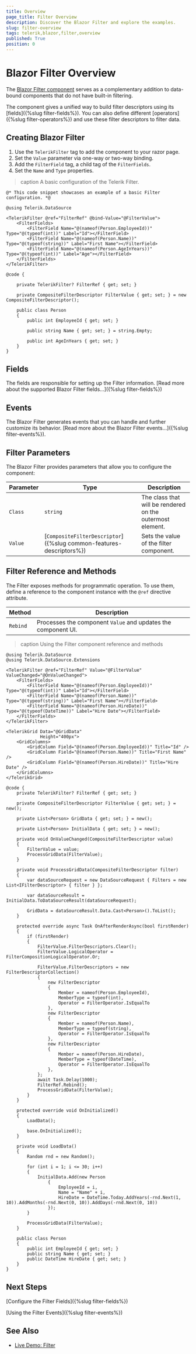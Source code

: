 ```yaml
---
title: Overview
page_title: Filter Overview
description: Discover the Blazor Filter and explore the examples.
slug: filter-overview
tags: telerik,blazor,filter,overview
published: True
position: 0
---
```


# Blazor Filter Overview
The <a href="https://www.telerik.com/blazor-ui/filter" target="_blank">Blazor Filter component</a> serves as a complementary addition to data-bound components that do not have built-in filtering.

The component gives a unified way to build filter descriptors using its [fields]({%slug filter-fields%}). You can also define different [operators]({%slug filter-operators%}) and use these filter descriptors to filter data.

## Creating Blazor Filter
1. Use the `TelerikFilter` tag to add the component to your razor page.
2. Set the `Value` parameter via one-way or two-way binding.
3. Add the `FilterField` tag, a child tag of the `FilterFields`.
4. Set the `Name` and `Type` properties.

>caption A basic configuration of the Telerik Filter.

````CSHTML
@* This code snippet showcases an example of a basic Filter configuration. *@

@using Telerik.DataSource

<TelerikFilter @ref="FilterRef" @bind-Value="@FilterValue">
    <FilterFields>
        <FilterField Name="@(nameof(Person.EmployeeId))" Type="@(typeof(int))" Label="Id"></FilterField>
        <FilterField Name="@(nameof(Person.Name))" Type="@(typeof(string))" Label="First Name"></FilterField>
        <FilterField Name="@(nameof(Person.AgeInYears))" Type="@(typeof(int))" Label="Age"></FilterField>
    </FilterFields>
</TelerikFilter>

@code {

    private TelerikFilter? FilterRef { get; set; }

    private CompositeFilterDescriptor FilterValue { get; set; } = new CompositeFilterDescriptor();

    public class Person
    {
        public int EmployeeId { get; set; }

        public string Name { get; set; } = string.Empty;

        public int AgeInYears { get; set; }
    }
}
````

## Fields
The fields are responsible for setting up the Filter information. [Read more about the supported Blazor Filter fields...]({%slug filter-fields%})

## Events
The Blazor Filter generates events that you can handle and further customize its behavior. [Read more about the Blazor Filter events...]({%slug filter-events%}).

## Filter Parameters
The Blazor Filter provides parameters that allow you to configure the component:

| Parameter | Type | Description |
| ----------- | ----------- | ----------- |
| `Class` | `string` | The class that will be rendered on the outermost element. |
| `Value` | [`CompositeFilterDescriptor`]({%slug common-features-descriptors%}) | Sets the value of the filter component. |

## Filter Reference and Methods

The Filter exposes methods for programmatic operation. To use them, define a reference to the component instance with the `@ref` directive attribute.

| Method | Description |
| --- | --- |
| `Rebind` | Processes the component `Value` and updates the component UI. |

>caption Using the Filter component reference and methods

````CSHTML
@using Telerik.DataSource
@using Telerik.DataSource.Extensions

<TelerikFilter @ref="FilterRef" Value="@FilterValue" ValueChanged="@OnValueChanged">
    <FilterFields>
        <FilterField Name="@(nameof(Person.EmployeeId))" Type="@(typeof(int))" Label="Id"></FilterField>
        <FilterField Name="@(nameof(Person.Name))" Type="@(typeof(string))" Label="First Name"></FilterField>
        <FilterField Name="@(nameof(Person.HireDate))" Type="@(typeof(DateTime))" Label="Hire Date"></FilterField>
    </FilterFields>
</TelerikFilter>

<TelerikGrid Data="@GridData"
             Height="400px">
    <GridColumns>
        <GridColumn Field="@(nameof(Person.EmployeeId))" Title="Id" />
        <GridColumn Field="@(nameof(Person.Name))" Title="First Name" />
        <GridColumn Field="@(nameof(Person.HireDate))" Title="Hire Date" />
    </GridColumns>
</TelerikGrid>

@code {
    private TelerikFilter? FilterRef { get; set; }

    private CompositeFilterDescriptor FilterValue { get; set; } = new();

    private List<Person> GridData { get; set; } = new();

    private List<Person> InitialData { get; set; } = new();

    private void OnValueChanged(CompositeFilterDescriptor value)
    {
        FilterValue = value;
        ProcessGridData(FilterValue);
    }

    private void ProcessGridData(CompositeFilterDescriptor filter)
    {
        var dataSourceRequest = new DataSourceRequest { Filters = new List<IFilterDescriptor> { filter } };

        var dataSourceResult = InitialData.ToDataSourceResult(dataSourceRequest);

        GridData = dataSourceResult.Data.Cast<Person>().ToList();
    }

    protected override async Task OnAfterRenderAsync(bool firstRender)
    {
        if (firstRender)
        {
            FilterValue.FilterDescriptors.Clear();
            FilterValue.LogicalOperator = FilterCompositionLogicalOperator.Or;

            FilterValue.FilterDescriptors = new FilterDescriptorCollection() 
            {
                new FilterDescriptor
                {
                    Member = nameof(Person.EmployeeId),
                    MemberType = typeof(int),
                    Operator = FilterOperator.IsEqualTo
                },
                new FilterDescriptor
                {
                    Member = nameof(Person.Name),
                    MemberType = typeof(string),
                    Operator = FilterOperator.IsEqualTo
                },
                new FilterDescriptor
                {
                    Member = nameof(Person.HireDate),
                    MemberType = typeof(DateTime),
                    Operator = FilterOperator.IsEqualTo
                },
            };
            await Task.Delay(1000);
            FilterRef.Rebind();
            ProcessGridData(FilterValue);
        }
    }

    protected override void OnInitialized()
    {
        LoadData();

        base.OnInitialized();
    }

    private void LoadData()
    {
        Random rnd = new Random();

        for (int i = 1; i <= 30; i++)
        {
            InitialData.Add(new Person
                {
                    EmployeeId = i,
                    Name = "Name" + i,
                    HireDate = DateTime.Today.AddYears(-rnd.Next(1, 10)).AddMonths(-rnd.Next(0, 10)).AddDays(-rnd.Next(0, 10))
                });
        }

        ProcessGridData(FilterValue);
    }

    public class Person
    {
        public int EmployeeId { get; set; }
        public string Name { get; set; } 
        public DateTime HireDate { get; set; }
    }
}
````


## Next Steps
[Configure the Filter Fields]({%slug filter-fields%})

[Using the Filter Events]({%slug filter-events%})

## See Also

  * [Live Demo: Filter](https://demos.telerik.com/blazor-ui/filter/overview)
